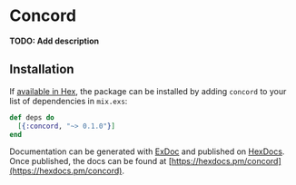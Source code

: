 # Concord

**TODO: Add description**

## Installation

If [available in Hex](https://hex.pm/docs/publish), the package can be installed
by adding `concord` to your list of dependencies in `mix.exs`:

```elixir
def deps do
  [{:concord, "~> 0.1.0"}]
end
```

Documentation can be generated with [ExDoc](https://github.com/elixir-lang/ex_doc)
and published on [HexDocs](https://hexdocs.pm). Once published, the docs can
be found at [https://hexdocs.pm/concord](https://hexdocs.pm/concord).

